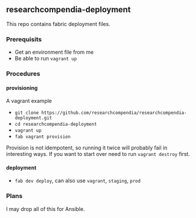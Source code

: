 ## researchcompendia-deployment

This repo contains fabric deployment files.

### Prerequisits

* Get an environment file from me 
* Be able to run `vagrant up`

### Procedures

#### provisioning 

A vagrant example

* `git clone https://github.com/researchcompendia/researchcompendia-deployment.git`
* `cd researchcompendia-deployment`
* `vagrant up`
* `fab vagrant provision` 

Provision is not idempotent, so running it twice will probably fail in interesting ways.
If you want to start over need to run `vagrant destroy` first.

#### deployment

* `fab dev deploy`, can also use `vagrant`, `staging`, `prod`

### Plans

I may drop all of this for Ansible.
